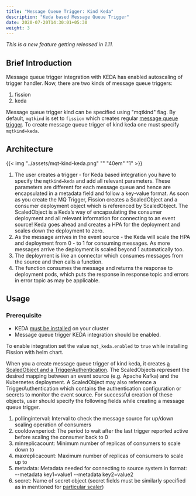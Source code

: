 ```yaml
---
title: "Message Queue Trigger: Kind Keda"
description: "Keda based Message Queue Trigger"
date: 2020-07-20T14:30:01+05:30
weight: 3
---
```


_This is a new feature getting released in 1.11._

## Brief Introduction

Message queue trigger integration with KEDA has enabled autoscaling of trigger handler.
Now, there are two kinds of message queue triggers:

1. fission
2. keda

Message queue trigger kind can be specified using "mqtkind" flag.
By default, `mqtkind` is set to `fission` which creates regular [message queue trigger](/docs/usage/triggers/message-queue-trigger/).
To create message queue trigger of kind keda one must specify `mqtkind=keda`.

## Architecture

{{< img "../assets/mqt-kind-keda.png" "" "40em" "1" >}}

1. The user creates a trigger - for Keda based integration you have to specify the `mqtkind=keda` and add all relevant parameters.
   These parameters are different for each message queue and hence are encapsulated in a metadata field and follow a key-value format.
   As soon as you create the MQ Trigger, Fission creates a ScaledObject and a consumer deployment object which is referenced by ScaledObject.
   The ScaledObject is a Keda’s way of encapsulating the consumer deployment and all relevant information for connecting to an event source!
   Keda goes ahead and creates a HPA for the deployment and scales down the deployment to zero.
2. As the message arrives in the event source - the Keda will scale the HPA and deployment from 0 - to 1 for consuming messages.
   As more messages arrive the deployment is scaled beyond 1 automatically too.
3. The deployment is like an connector which consumes messages from the source and then calls a function.
4. The function consumes the message and returns the response to deployment pods, which puts the response in response topic and errors in error topic as may be applicable.

## Usage

### Prerequisite

- KEDA [must be installed](https://keda.sh/docs/2.2/deploy/#helm) on your cluster
- Message queue trigger KEDA integration should be enabled.

To enable integration set the value `mqt_keda.enabled` to `true` while installing Fission with helm chart.

When you a create message queue trigger of kind keda, it creates [a ScaledObject and a TriggerAuthentication](https://keda.sh/docs/2.4/concepts/#custom-resources-crd).
The ScaledObjects represent the desired mapping between an event source (e.g. Apache Kafka) and the Kubernetes deployment.
A ScaledObject may also reference a TriggerAuthentication which contains the authentication configuration or secrets to monitor the event source.
For successful creation of these objects, user should specify the following fields while creating a message queue trigger.

1. pollinginterval: Interval to check the message source for up/down scaling operation of consumers
2. cooldownperiod: The period to wait after the last trigger reported active before scaling the consumer back to 0
3. minreplicacount: Minimum number of replicas of consumers to scale down to
4. maxreplicacount: Maximum number of replicas of consumers to scale up to
5. metadata: Metadata needed for connecting to source system in format: --metadata key1=value1 --metadata key2=value2
6. secret: Name of secret object (secret fields must be similarly specified as in mentioned for [particular scaler](https://keda.sh/docs/1.5/scalers/))
